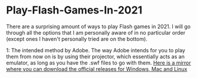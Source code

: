 # Play-Flash-Games-In-2021

There are a surprising amount of ways to play Flash games in 2021. I will go through all the options that I am personally aware of in no particular order (except ones I haven't personally tried are on the bottom). 

1: The intended method by Adobe.
The way Adobe intends for you to play them from now on is by using their projector, which essentially acts as an emulator, as long as you have the .swf files to go with them. [Here is a mirror where you can download the official releases for Windows, Mac and Linux](https://github.com/PokemonHacker1337/HackedFlashGames/releases/tag/(InsertVersionHere))
